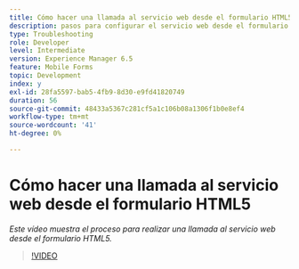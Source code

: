 ```yaml
---
title: Cómo hacer una llamada al servicio web desde el formulario HTML5
description: pasos para configurar el servicio web desde el formulario HTML5
type: Troubleshooting
role: Developer
level: Intermediate
version: Experience Manager 6.5
feature: Mobile Forms
topic: Development
index: y
exl-id: 28fa5597-bab5-4fb9-8d30-e9fd41820749
duration: 56
source-git-commit: 48433a5367c281cf5a1c106b08a1306f1b0e8ef4
workflow-type: tm+mt
source-wordcount: '41'
ht-degree: 0%

---
```


# Cómo hacer una llamada al servicio web desde el formulario HTML5

*Este vídeo muestra el proceso para realizar una llamada al servicio web desde el formulario HTML5.*

>[!VIDEO](https://video.tv.adobe.com/v/3416892?quality=12&learn=on&captions=spa)
